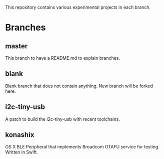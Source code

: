 This repository contains various experimental projects in each branch.

# Branches

## master
This branch to have a README.md to explain branches.

## blank
Blank branch that does not contain anything. New branch will be forked here.

## i2c-tiny-usb
A patch to build the i2c-tiny-usb with recent toolchains.

## konashix
OS X BLE Peripheral that implements Broadcom OTAFU service for testing.
Written in Swift.
